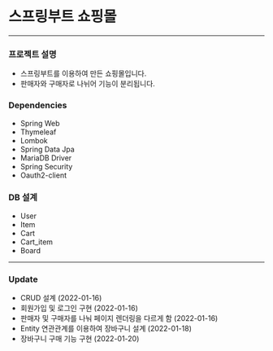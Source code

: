 <h1>스프링부트 쇼핑몰</h1>

<hr>

<h3>프로젝트 설명</h3>

- 스프링부트를 이용하여 만든 쇼핑몰입니다.
- 판매자와 구매자로 나뉘어 기능이 분리됩니다.


<h3>Dependencies</h3>

- Spring Web
- Thymeleaf
- Lombok
- Spring Data Jpa
- MariaDB Driver
- Spring Security
- Oauth2-client


<h3>DB 설계</h3>

- User
- Item
- Cart
- Cart_item
- Board


<hr>

<h3>Update</h3>

- CRUD 설계 (2022-01-16)
- 회원가입 및 로그인 구현 (2022-01-16)
- 판매자 및 구매자를 나눠 페이지 렌더링을 다르게 함 (2022-01-16)
- Entity 연관관계를 이용하여 장바구니 설계 (2022-01-18)
- 장바구니 구매 기능 구현 (2022-01-20)
